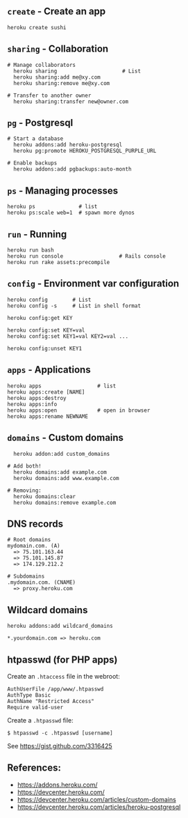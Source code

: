 ## `create` - Create an app

    heroku create sushi

## `sharing` - Collaboration

    # Manage collaborators
      heroku sharing                     # List
      heroku sharing:add me@xy.com
      heroku sharing:remove me@xy.com

    # Transfer to another owner
      heroku sharing:transfer new@owner.com

## `pg` - Postgresql

    # Start a database
      heroku addons:add heroku-postgresql
      heroku pg:promote HEROKU_POSTGRESQL_PURPLE_URL

    # Enable backups
      heroku addons:add pgbackups:auto-month

## `ps` - Managing processes

    heroku ps              # list
    heroku ps:scale web=1  # spawn more dynos

## `run` - Running

    heroku run bash
    heroku run console                  # Rails console
    heroku run rake assets:precompile

## `config` - Environment var configuration

    heroku config        # List
    heroku config -s     # List in shell format

    heroku config:get KEY

    heroku config:set KEY=val
    heroku config:set KEY1=val KEY2=val ...

    heroku config:unset KEY1

## `apps` - Applications

    heroku apps                  # list
    heroku apps:create [NAME]
    heroku apps:destroy
    heroku apps:info
    heroku apps:open             # open in browser
    heroku apps:rename NEWNAME

## `domains` - Custom domains

      heroku addon:add custom_domains

    # Add both!
      heroku domains:add example.com
      heroku domains:add www.example.com

    # Removing:
      heroku domains:clear
      heroku domains:remove example.com

## DNS records

    # Root domains
    mydomain.com. (A)
      => 75.101.163.44
      => 75.101.145.87
      => 174.129.212.2

    # Subdomains
    .mydomain.com. (CNAME)
      => proxy.heroku.com

## Wildcard domains

    heroku addons:add wildcard_domains

    *.yourdomain.com => heroku.com

## htpasswd (for PHP apps)

Create an `.htaccess` file in the webroot:

    AuthUserFile /app/www/.htpasswd
    AuthType Basic
    AuthName "Restricted Access"
    Require valid-user

Create a `.htpasswd` file:

    $ htpasswd -c .htpasswd [username]

See https://gist.github.com/3316425

## References:

 * https://addons.heroku.com/
 * https://devcenter.heroku.com/
 * https://devcenter.heroku.com/articles/custom-domains
 * https://devcenter.heroku.com/articles/heroku-postgresql
